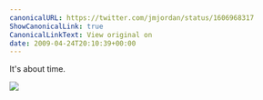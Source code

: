 ```yaml
---
canonicalURL: https://twitter.com/jmjordan/status/1606968317
ShowCanonicalLink: true
CanonicalLinkText: View original on
date: 2009-04-24T20:10:39+00:00
---
```

It's about time.

![](/images/1606968317-6574126.jpg)